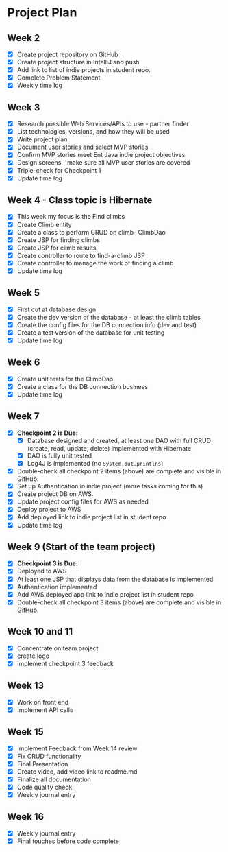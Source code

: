 # Project Plan

## Week 2
- [x] Create project repository on GitHub
- [x] Create project structure in IntelliJ and push
- [x] Add link to list of indie projects in student repo.
- [x] Complete Problem Statement
- [x] Weekly time log

## Week 3
- [x] Research possible Web Services/APIs to use - partner finder
- [x] List technologies, versions, and how they will be used
- [x] Write project plan
- [x] Document user stories and select MVP stories
- [x] Confirm MVP stories meet Ent Java indie project objectives
- [x] Design screens - make sure all MVP user stories are covered
- [x] Triple-check for Checkpoint 1
- [x] Update time log

## Week 4 - Class topic is Hibernate
- [x] This week my focus is the Find climbs
- [x] Create Climb entity
- [x] Create a class to perform CRUD on climb- ClimbDao
- [x] Create JSP for finding climbs
- [x] Create JSP for climb results
- [x] Create controller to route to find-a-climb JSP
- [x] Create controller to manage the work of finding a climb
- [x] Update time log

## Week 5
- [x] First cut at database design
- [x] Create the dev version of the database - at least the climb tables
- [x] Create the config files for the DB connection info (dev and test)
- [x] Create a test version of the database for unit testing
- [x] Update time log

## Week 6 
- [x] Create unit tests for the ClimbDao
- [x] Create a class for the DB connection business
- [x] Update time log

## Week 7
- [x] **Checkpoint 2 is Due:**
  - [x] Database designed and created, at least one DAO with full CRUD (create, read, update, delete) implemented with Hibernate
  - [x] DAO is fully unit tested
  - [x] Log4J is implemented (no `System.out.printlns`)
- [x] Double-check all checkpoint 2 items (above) are complete and visible in GitHub.
- [x] Set up Authentication in indie project (more tasks coming for this)
- [x] Create project DB on AWS.
- [x] Update project config files for AWS as needed
- [x] Deploy project to AWS
- [x] Add deployed link to indie project list in student repo
- [x] Update time log

## Week 9 (Start of the team project)
- [x] **Checkpoint 3 is Due:**
- [x] Deployed to AWS
- [x] At least one JSP that displays data from the database is implemented
- [x] Authentication implemented
- [x] Add AWS deployed app link to indie project list in student repo
- [x] Double-check all checkpoint 3 items (above) are complete and visible in GitHub.

## Week 10 and 11
- [x] Concentrate on team project
- [x] create logo
- [x] implement checkpoint 3 feedback

## Week 13
- [x] Work on front end
- [x] Implement API calls 

## Week 15
- [x] Implement Feedback from Week 14 review
- [x] Fix CRUD functionality
- [x] Final Presentation
- [x] Create video, add video link to readme.md
- [x] Finalize all documentation
- [x] Code quality check
- [x] Weekly journal entry

## Week 16
- [x] Weekly journal entry
- [x] Final touches before code complete
